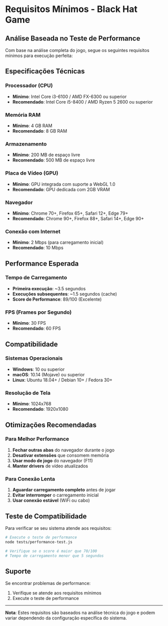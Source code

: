 # Requisitos Mínimos - Black Hat Game

## Análise Baseada no Teste de Performance

Com base na análise completa do jogo, segue os seguintes requisitos mínimos para execução perfeita:

## Especificações Técnicas

### **Processador (CPU)**
- **Mínimo**: Intel Core i3-6100 / AMD FX-6300 ou superior
- **Recomendado**: Intel Core i5-8400 / AMD Ryzen 5 2600 ou superior

### **Memória RAM**
- **Mínimo**: 4 GB RAM
- **Recomendado**: 8 GB RAM

### **Armazenamento**
- **Mínimo**: 200 MB de espaço livre
- **Recomendado**: 500 MB de espaço livre

### **Placa de Vídeo (GPU)**
- **Mínimo**: GPU integrada com suporte a WebGL 1.0
- **Recomendado**: GPU dedicada com 2GB VRAM

### **Navegador**
- **Mínimo**: Chrome 70+, Firefox 65+, Safari 12+, Edge 79+
- **Recomendado**: Chrome 90+, Firefox 88+, Safari 14+, Edge 90+

### **Conexão com Internet**
- **Mínimo**: 2 Mbps (para carregamento inicial)
- **Recomendado**: 10 Mbps

## Performance Esperada

### **Tempo de Carregamento**
- **Primeira execução**: ~3.5 segundos
- **Execuções subsequentes**: ~1.5 segundos (cache)
- **Score de Performance**: 89/100 (Excelente)

### **FPS (Frames por Segundo)**
- **Mínimo**: 30 FPS
- **Recomendado**: 60 FPS

## Compatibilidade

### **Sistemas Operacionais**
- **Windows**: 10 ou superior
- **macOS**: 10.14 (Mojave) ou superior
- **Linux**: Ubuntu 18.04+ / Debian 10+ / Fedora 30+

### **Resolução de Tela**
- **Mínimo**: 1024x768
- **Recomendado**: 1920x1080

## Otimizações Recomendadas

### **Para Melhor Performance**
1. **Fechar outras abas** do navegador durante o jogo
2. **Desativar extensões** que consomem memória
3. **Usar modo de jogo** do navegador (F11)
4. **Manter drivers** de vídeo atualizados

### **Para Conexão Lenta**
1. **Aguardar carregamento completo** antes de jogar
2. **Evitar interromper** o carregamento inicial
3. **Usar conexão estável** (WiFi ou cabo)

## Teste de Compatibilidade

Para verificar se seu sistema atende aos requisitos:

```bash
# Execute o teste de performance
node tests/performance-test.js

# Verifique se o score é maior que 70/100
# Tempo de carregamento menor que 5 segundos
```

## Suporte 

Se encontrar problemas de performance:
1. Verifique se atende aos requisitos mínimos
2. Execute o teste de performance
---

**Nota**: Estes requisitos são baseados na análise técnica do jogo e podem variar dependendo da configuração específica do sistema. 